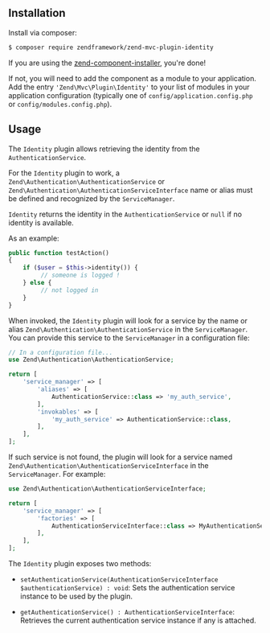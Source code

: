 ## Installation

Install via composer:

```bash
$ composer require zendframework/zend-mvc-plugin-identity
```

If you are using the [zend-component-installer](https://docs.zendframework.com/zend-component-installer/),
you're done!

If not, you will need to add the component as a module to your
application. Add the entry `'Zend\Mvc\Plugin\Identity'` to
your list of modules in your application configuration (typically
one of `config/application.config.php` or `config/modules.config.php`).

## Usage

The `Identity` plugin allows retrieving the identity from the
`AuthenticationService`.

For the `Identity` plugin to work, a
`Zend\Authentication\AuthenticationService` or
`Zend\Authentication\AuthenticationServiceInterface` name or
alias must be defined and recognized by the `ServiceManager`.

`Identity` returns the identity in the `AuthenticationService`
or `null` if no identity is available.

As an example:

```php
public function testAction()
{
    if ($user = $this->identity()) {
         // someone is logged !
    } else {
         // not logged in
    }
}
```

When invoked, the `Identity` plugin will look for a service
by the name or alias `Zend\Authentication\AuthenticationService` 
in the `ServiceManager`. You can provide this service to the
`ServiceManager` in a configuration file:

```php
// In a configuration file...
use Zend\Authentication\AuthenticationService;

return [
    'service_manager' => [
        'aliases' => [
            AuthenticationService::class => 'my_auth_service',
        ],
        'invokables' => [
            'my_auth_service' => AuthenticationService::class,
        ],
    ],
];
```

If such service is not found, the plugin will look for a&nbsp;service
named `Zend\Authentication\AuthenticationServiceInterface` in
the `ServiceManager`. For example:

```php
use Zend\Authentication\AuthenticationServiceInterface;

return [
    'service_manager' => [
        'factories' => [
            AuthenticationServiceInterface::class => MyAuthenticationServiceFactory::class,
        ],
    ],
];
```

The `Identity` plugin exposes two methods:

- `setAuthenticationService(AuthenticationServiceInterface $authenticationService) : void`:
  Sets the authentication service instance to be used by the plugin.

- `getAuthenticationService() : AuthenticationServiceInterface`:
  Retrieves the current authentication service instance if any is attached.
